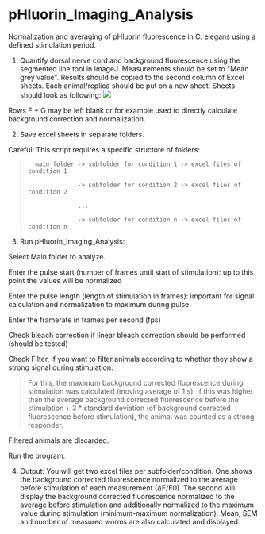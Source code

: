 # pHluorin_Imaging_Analysis
Normalization and averaging of pHluorin fluorescence in C. elegans using a defined stimulation period.

1. Quantify dorsal nerve cord and background fluorescence using the segmented line tool in ImageJ. Measurements should be set to "Mean grey value". Results should be copied to the second column of Excel sheets. Each animal/replica should be put on a new sheet. Sheets should look as following:
![](https://i.imgur.com/rPzwv7U.jpeg)

Rows F + G may be left blank or for example used to directly calculate background correction and normalization.

2. Save excel sheets in separate folders.

Careful: This script requires a specific structure of folders:

>	    main folder -> subfolder for condition 1 -> excel files of condition 1
>	
>                   -> subfolder for condition 2 -> excel files of condition 2
>				        	
>                   ...
>					        
>                   -> subfolder for condition n -> excel files of condition n 
>					

3. Run pHluorin_Imaging_Analysis:

Select Main folder to analyze.

Enter the pulse start (number of frames until start of stimulation): up to this point the values will be normalized

Enter the pulse length (length of stimulation in frames): important for signal calculation and normalization to maximum during pulse

Enter the framerate in frames per second (fps)

Check bleach correction if linear bleach correction should be performed (should be tested)

Check Filter, if you want to filter animals according to whether they show a strong signal during stimulation:
>For this, the maximum background corrected fluorescence during stimulation was calculated (moving average of 1 s). If this was higher than the average background corrected fluorescence before the stimulation + 3 * standard deviation (of background corrected fluorescence before stimulation), the animal was counted as a strong responder. 

Filtered animals are discarded.

Run the program.

4. Output:
You will get two excel files per subfolder/condition. One shows the background corrected fluorescence normalized to the average before stimulation of each measurement (∆F/F0). The second will display the background corrected fluorescence normalized to the average before stimulation and additionally normalized to the maximum value during stimulation (minimum-maximum normalization).
Mean, SEM and number of measured worms are also calculated and displayed.

